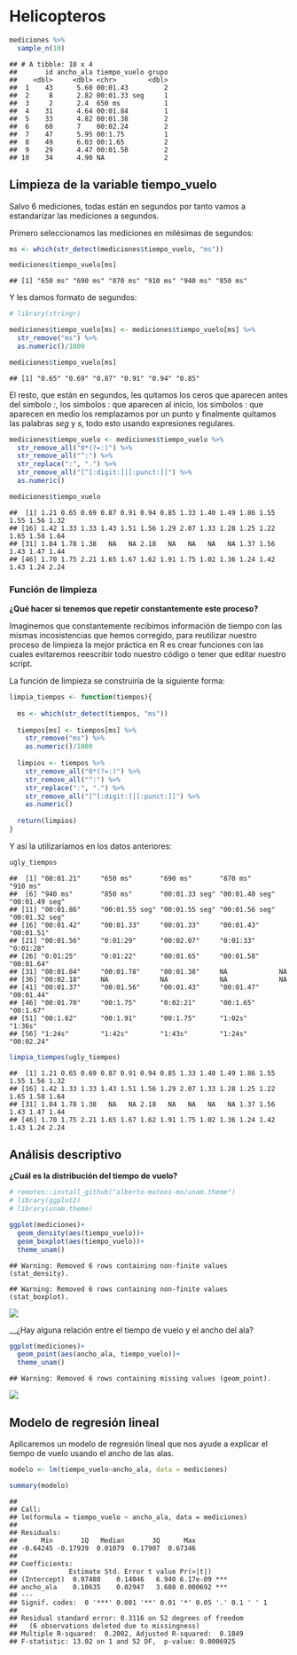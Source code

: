 Helicopteros
================

``` r
mediciones %>% 
  sample_n(10)
```

    ## # A tibble: 10 x 4
    ##       id ancho_ala tiempo_vuelo grupo
    ##    <dbl>     <dbl> <chr>        <dbl>
    ##  1    43      5.60 00:01.43         2
    ##  2     8      2.82 00:01.33 seg     1
    ##  3     2      2.4  650 ms           1
    ##  4    31      4.64 00:01.84         1
    ##  5    33      4.82 00:01.38         2
    ##  6    60      7    00:02.24         2
    ##  7    47      5.95 00:1.75          1
    ##  8    49      6.03 00:1.65          2
    ##  9    29      4.47 00:01.58         2
    ## 10    34      4.90 NA               2

## Limpieza de la variable tiempo\_vuelo

Salvo 6 mediciones, todas están en segundos por tanto vamos a
estandarizar las mediciones a segundos.

Primero seleccionamos las mediciones en milésimas de segundos:

``` r
ms <- which(str_detect(mediciones$tiempo_vuelo, "ms"))

mediciones$tiempo_vuelo[ms]
```

    ## [1] "650 ms" "690 ms" "870 ms" "910 ms" "940 ms" "850 ms"

Y les damos formato de segundos:

``` r
# library(stringr)

mediciones$tiempo_vuelo[ms] <- mediciones$tiempo_vuelo[ms] %>% 
  str_remove("ms") %>% 
  as.numeric()/1000

mediciones$tiempo_vuelo[ms]
```

    ## [1] "0.65" "0.69" "0.87" "0.91" "0.94" "0.85"

El resto, que están en segundos, les quitamos los ceros que aparecen
antes del simbolo *:*, los simbolos *:* que aparecen al inicio, los
simbolos *:* que aparecen en medio los remplazamos por un punto y
finalmente quitamos las palabras *seg* y *s*, todo esto usando
expresiones regulares.

``` r
mediciones$tiempo_vuelo <- mediciones$tiempo_vuelo %>% 
  str_remove_all("0*(?=:)") %>% 
  str_remove_all("^:") %>% 
  str_replace(":", ".") %>% 
  str_remove_all("[^[:digit:]|[:punct:]]") %>% 
  as.numeric()

mediciones$tiempo_vuelo
```

    ##  [1] 1.21 0.65 0.69 0.87 0.91 0.94 0.85 1.33 1.40 1.49 1.86 1.55 1.55 1.56 1.32
    ## [16] 1.42 1.33 1.33 1.43 1.51 1.56 1.29 2.07 1.33 1.28 1.25 1.22 1.65 1.58 1.64
    ## [31] 1.84 1.78 1.38   NA   NA 2.18   NA   NA   NA   NA 1.37 1.56 1.43 1.47 1.44
    ## [46] 1.70 1.75 2.21 1.65 1.67 1.62 1.91 1.75 1.02 1.36 1.24 1.42 1.43 1.24 2.24

### Función de limpieza

**¿Qué hacer si tenemos que repetir constantemente este proceso?**

Imaginemos que constantemente recibimos información de tiempo con las
mismas incosistencias que hemos corregido, para reutilizar nuestro
proceso de limpieza la mejor práctica en R es crear funciones con las
cuales evitaremos reescribir todo nuestro código o tener que editar
nuestro script.

La función de limpieza se construiría de la siguiente forma:

``` r
limpia_tiempos <- function(tiempos){
  
  ms <- which(str_detect(tiempos, "ms"))
  
  tiempos[ms] <- tiempos[ms] %>% 
    str_remove("ms") %>% 
    as.numeric()/1000
  
  limpios <- tiempos %>% 
    str_remove_all("0*(?=:)") %>% 
    str_remove_all("^:") %>% 
    str_replace(":", ".") %>% 
    str_remove_all("[^[:digit:]|[:punct:]]") %>% 
    as.numeric()
  
  return(limpios)
}
```

Y así la utilizaríamos en los datos anteriores:

``` r
ugly_tiempos
```

    ##  [1] "00:01.21"     "650 ms"       "690 ms"       "870 ms"       "910 ms"      
    ##  [6] "940 ms"       "850 ms"       "00:01.33 seg" "00:01.40 seg" "00:01.49 seg"
    ## [11] "00:01.86"     "00:01.55 seg" "00:01.55 seg" "00:01.56 seg" "00:01.32 seg"
    ## [16] "00:01.42"     "00:01.33"     "00:01.33"     "00:01.43"     "00:01.51"    
    ## [21] "00:01.56"     "0:01:29"      "00:02.07"     "0:01:33"      "0:01:28"     
    ## [26] "0:01:25"      "0:01:22"      "00:01.65"     "00:01.58"     "00:01.64"    
    ## [31] "00:01.84"     "00:01.78"     "00:01.38"     NA             NA            
    ## [36] "00:02.18"     NA             NA             NA             NA            
    ## [41] "00:01.37"     "00:01.56"     "00:01.43"     "00:01.47"     "00:01.44"    
    ## [46] "00:01.70"     "00:1.75"      "0:02:21"      "00:1.65"      "00:1.67"     
    ## [51] "00:1.62"      "00:1.91"      "00:1.75"      "1:02s"        "1:36s"       
    ## [56] "1:24s"        "1:42s"        "1:43s"        "1:24s"        "00:02.24"

``` r
limpia_tiempos(ugly_tiempos)
```

    ##  [1] 1.21 0.65 0.69 0.87 0.91 0.94 0.85 1.33 1.40 1.49 1.86 1.55 1.55 1.56 1.32
    ## [16] 1.42 1.33 1.33 1.43 1.51 1.56 1.29 2.07 1.33 1.28 1.25 1.22 1.65 1.58 1.64
    ## [31] 1.84 1.78 1.38   NA   NA 2.18   NA   NA   NA   NA 1.37 1.56 1.43 1.47 1.44
    ## [46] 1.70 1.75 2.21 1.65 1.67 1.62 1.91 1.75 1.02 1.36 1.24 1.42 1.43 1.24 2.24

## Análisis descriptivo

**¿Cuál es la distribución del tiempo de vuelo?**

``` r
# remotes::install_github("alberto-mateos-mo/unam.theme")
# library(ggplot2)
# library(unam.theme)

ggplot(mediciones)+
  geom_density(aes(tiempo_vuelo))+
  geom_boxplot(aes(tiempo_vuelo))+
  theme_unam()
```

    ## Warning: Removed 6 rows containing non-finite values (stat_density).

    ## Warning: Removed 6 rows containing non-finite values (stat_boxplot).

![](helis_files/figure-gfm/unnamed-chunk-10-1.png)<!-- -->

\_\_¿Hay alguna relación entre el tiempo de vuelo y el ancho del ala?

``` r
ggplot(mediciones)+
  geom_point(aes(ancho_ala, tiempo_vuelo))+
  theme_unam()
```

    ## Warning: Removed 6 rows containing missing values (geom_point).

![](helis_files/figure-gfm/unnamed-chunk-11-1.png)<!-- -->

## Modelo de regresión lineal

Aplicaremos un modelo de regresión lineal que nos ayude a explicar el
tiempo de vuelo usando el ancho de las alas.

``` r
modelo <- lm(tiempo_vuelo~ancho_ala, data = mediciones)

summary(modelo)
```

    ## 
    ## Call:
    ## lm(formula = tiempo_vuelo ~ ancho_ala, data = mediciones)
    ## 
    ## Residuals:
    ##      Min       1Q   Median       3Q      Max 
    ## -0.64245 -0.17939  0.01079  0.17907  0.67346 
    ## 
    ## Coefficients:
    ##             Estimate Std. Error t value Pr(>|t|)    
    ## (Intercept)  0.97480    0.14046   6.940 6.17e-09 ***
    ## ancho_ala    0.10635    0.02947   3.608 0.000692 ***
    ## ---
    ## Signif. codes:  0 '***' 0.001 '**' 0.01 '*' 0.05 '.' 0.1 ' ' 1
    ## 
    ## Residual standard error: 0.3116 on 52 degrees of freedom
    ##   (6 observations deleted due to missingness)
    ## Multiple R-squared:  0.2002, Adjusted R-squared:  0.1849 
    ## F-statistic: 13.02 on 1 and 52 DF,  p-value: 0.0006925

